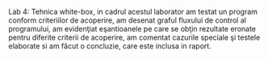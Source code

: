 Lab 4: Tehnica white-box, in cadrul acestul laborator am testat un  program conform criteriilor de acoperire, am desenat graful fluxului de control al programului, am evidenţiat eşantioanele pe care se obţin rezultate eronate pentru diferite criterii de acoperire, am comentat cazurile speciale şi testele elaborate si am făcut o concluzie, care este inclusa in raport.

